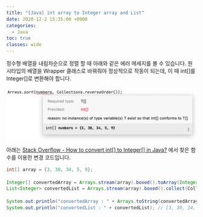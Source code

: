 ```yaml
---
title: "[Java] int array to Integer array and List"
date: 2020-12-2 15:35:00 +0900
categories:
  - Java
toc: true
classes: wide
---
```


정수형 배열을 내림차순으로 정렬 할 때 아래와 같은 에러 메세지를 볼 수 있습니다. 원시타입의 배열을 Wrapper 클래스로 바꿔줘야 정상적으로 작동이 되는데, 이 때 int[]를 Integer[]로 변환해야 합니다.

![int[]_to_Integer[].png](/assets/images/int_to_Integer.png)

아래는 [Stack Overflow - How to convert int[] to Integer[] in Java?](https://stackoverflow.com/questions/880581/how-to-convert-int-to-integer-in-java) 에서 찾은 함수를 이용한 변경 코드입니다.

```java
int[] array = {3, 30, 34, 5, 9};

Integer[] convertedArray = Arrays.stream(array).boxed().toArray(Integer[]::new);
List<Integer> convertedList = Arrays.stream(array).boxed().collect(Collectors.toList());

System.out.println("convertedArray : " + Arrays.toString(convertedArray)); // [3, 30, 34, 5, 9]
System.out.println("convertedList : " + convertedList); // [3, 30, 34, 5, 9]
```